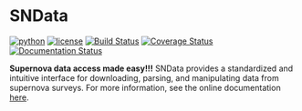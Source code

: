 # SNData

[![python](https://img.shields.io/badge/python-3.6+-g.svg)]()
[![license](https://img.shields.io/badge/license-GPL%20v3.0-brightgreen.svg)](https://www.gnu.org/licenses/gpl-3.0.en.html)
[![Build Status](https://www.travis-ci.com/mwvgroup/SNData.svg?branch=master)](https://www.travis-ci.com/mwvgroup/SNData)
[![Coverage Status](https://coveralls.io/repos/github/mwvgroup/SNData/badge.svg?branch=master)](https://coveralls.io/github/mwvgroup/SNData?branch=master)
[![Documentation Status](https://readthedocs.org/projects/sn-data/badge/?version=latest)](https://sn-data.readthedocs.io/en/latest/?badge=latest)

**Supernova data access made easy!!!**
SNData provides a standardized and intuitive interface for downloading,
parsing, and manipulating data from supernova surveys. For more information,
see the online documentation [here](https://sn-data.readthedocs.io/en/latest/).
